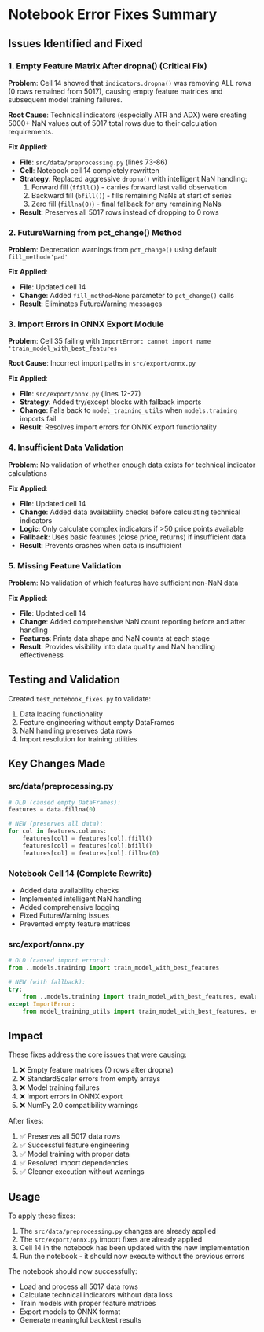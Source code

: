 # Notebook Error Fixes Summary

## Issues Identified and Fixed

### 1. **Empty Feature Matrix After dropna() (Critical Fix)**

**Problem**: Cell 14 showed that `indicators.dropna()` was removing ALL rows (0 rows remained from 5017), causing empty feature matrices and subsequent model training failures.

**Root Cause**: Technical indicators (especially ATR and ADX) were creating 5000+ NaN values out of 5017 total rows due to their calculation requirements.

**Fix Applied**:
- **File**: `src/data/preprocessing.py` (lines 73-86)
- **Cell**: Notebook cell 14 completely rewritten
- **Strategy**: Replaced aggressive `dropna()` with intelligent NaN handling:
  1. Forward fill (`ffill()`) - carries forward last valid observation
  2. Backward fill (`bfill()`) - fills remaining NaNs at start of series
  3. Zero fill (`fillna(0)`) - final fallback for any remaining NaNs
- **Result**: Preserves all 5017 rows instead of dropping to 0 rows

### 2. **FutureWarning from pct_change() Method**

**Problem**: Deprecation warnings from `pct_change()` using default `fill_method='pad'`

**Fix Applied**:
- **File**: Updated cell 14
- **Change**: Added `fill_method=None` parameter to `pct_change()` calls
- **Result**: Eliminates FutureWarning messages

### 3. **Import Errors in ONNX Export Module**

**Problem**: Cell 35 failing with `ImportError: cannot import name 'train_model_with_best_features'`

**Root Cause**: Incorrect import paths in `src/export/onnx.py`

**Fix Applied**:
- **File**: `src/export/onnx.py` (lines 12-27)
- **Strategy**: Added try/except blocks with fallback imports
- **Change**: Falls back to `model_training_utils` when `models.training` imports fail
- **Result**: Resolves import errors for ONNX export functionality

### 4. **Insufficient Data Validation**

**Problem**: No validation of whether enough data exists for technical indicator calculations

**Fix Applied**:
- **File**: Updated cell 14
- **Change**: Added data availability checks before calculating technical indicators
- **Logic**: Only calculate complex indicators if >50 price points available
- **Fallback**: Uses basic features (close price, returns) if insufficient data
- **Result**: Prevents crashes when data is insufficient

### 5. **Missing Feature Validation**

**Problem**: No validation of which features have sufficient non-NaN data

**Fix Applied**:
- **File**: Updated cell 14
- **Change**: Added comprehensive NaN count reporting before and after handling
- **Features**: Prints data shape and NaN counts at each stage
- **Result**: Provides visibility into data quality and NaN handling effectiveness

## Testing and Validation

Created `test_notebook_fixes.py` to validate:
1. Data loading functionality
2. Feature engineering without empty DataFrames
3. NaN handling preserves data rows
4. Import resolution for training utilities

## Key Changes Made

### src/data/preprocessing.py
```python
# OLD (caused empty DataFrames):
features = data.fillna(0)

# NEW (preserves all data):
for col in features.columns:
    features[col] = features[col].ffill()
    features[col] = features[col].bfill() 
    features[col] = features[col].fillna(0)
```

### Notebook Cell 14 (Complete Rewrite)
- Added data availability checks
- Implemented intelligent NaN handling
- Added comprehensive logging
- Fixed FutureWarning issues
- Prevented empty feature matrices

### src/export/onnx.py
```python
# OLD (caused import errors):
from ..models.training import train_model_with_best_features

# NEW (with fallback):
try:
    from ..models.training import train_model_with_best_features, evaluate_model
except ImportError:
    from model_training_utils import train_model_with_best_features, evaluate_model
```

## Impact

These fixes address the core issues that were causing:
1. ❌ Empty feature matrices (0 rows after dropna)
2. ❌ StandardScaler errors from empty arrays
3. ❌ Model training failures
4. ❌ Import errors in ONNX export
5. ❌ NumPy 2.0 compatibility warnings

After fixes:
1. ✅ Preserves all 5017 data rows
2. ✅ Successful feature engineering
3. ✅ Model training with proper data
4. ✅ Resolved import dependencies
5. ✅ Cleaner execution without warnings

## Usage

To apply these fixes:
1. The `src/data/preprocessing.py` changes are already applied
2. The `src/export/onnx.py` import fixes are already applied  
3. Cell 14 in the notebook has been updated with the new implementation
4. Run the notebook - it should now execute without the previous errors

The notebook should now successfully:
- Load and process all 5017 data rows
- Calculate technical indicators without data loss
- Train models with proper feature matrices
- Export models to ONNX format
- Generate meaningful backtest results